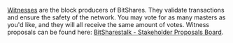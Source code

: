 [Witnesses](introduction/master) are the block producers of BitShares. They validate transactions and ensure the safety of the network. You may vote for as many masters as you'd like, and they will all receive the same amount of votes. Witness proposals can be found here: [BitSharestalk - Stakeholder Proposals Board](https://bitsharestalk.org/index.php/board,75.0.html).
